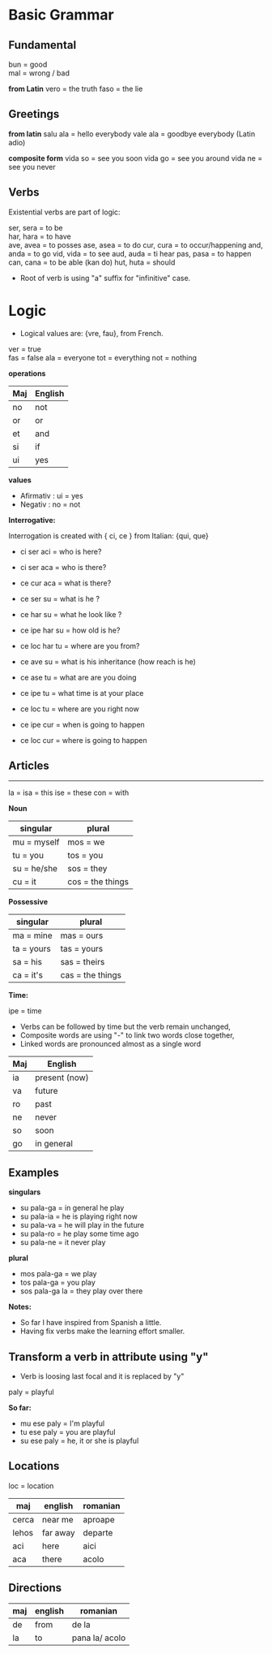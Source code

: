 # Basic Grammar


## Fundamental

bun = good  
mal = wrong / bad

**from Latin**
vero = the truth
faso = the lie   

## Greetings

**from latin**
salu ala = hello   everybody
vale ala = goodbye everybody (Latin adio)

**composite form**
vida so  = see you soon
vida go  = see you around
vida ne  = see you never

## Verbs

Existential verbs are part of logic:

ser, sera = to be     
har, hara = to have   
ave, avea = to posses 
ase, asea = to do
cur, cura = to occur/happening
and, anda = to go
vid, vida = to see
aud, auda = ti hear
pas, pasa = to happen
can, cana = to be able (kan do)
hut, huta = should 

* Root of verb is using "a" suffix for "infinitive" case.

# Logic

* Logical values are: {vre, fau}, from French.

ver = true   
fas = false
ala = everyone
tot = everything
not = nothing

**operations**

Maj | English
----|--------------------------------
no  | not
or  | or
et  | and
si  | if
ui  | yes


**values**

* Afirmativ  : ui   = yes
* Negativ    : no   = not

**Interrogative:**

Interrogation is created with { ci, ce } from Italian: {qui, que}

* ci ser aci     = who is here?
* ci ser aca     = who is there?
* ce cur aca     = what is there?
* ce ser su      = what is he ?
* ce har su      = what he look like ?
* ce ipe har su  = how old is he?
* ce loc har tu  = where are you from?

* ce ave su  = what is his inheritance (how reach is he)
* ce ase tu  = what are are you doing
* ce ipe tu  = what time is at your place
* ce loc tu  = where are you right now
* ce ipe cur = when is going to happen
* ce loc cur = where is going to happen


## Articles
       
---------------------------------------------
la  = 
isa = this
ise = these
con = with

**Noun**

singular      | plural
--------------|-----------------------------
mu = myself   | mos = we
tu = you      | tos = you
su = he/she   | sos = they
cu = it       | cos = the things


**Possessive**

singular   | plural
-----------|--------------------------------
ma = mine  | mas = ours
ta = yours | tas = yours
sa = his   | sas = theirs
ca = it's  | cas = the things 

**Time:**

ipe = time

* Verbs can be followed by time but the verb remain unchanged,
* Composite words are using "-" to link two words close together,
* Linked words are pronounced almost as a single word

Maj     | English
--------|--------------------------------
ia      | present (now)
va      | future
ro      | past
ne      | never
so      | soon
go      | in general

## Examples

**singulars**

* su pala-ga = in general he play
* su pala-ia = he is playing right now
* su pala-va = he will play in the future 
* su pala-ro = he play some time ago
* su pala-ne = it never play

**plural**
* mos pala-ga = we play 
* tos pala-ga = you play
* sos pala-ga la = they play over there

**Notes:** 

* So far I have inspired from Spanish a little.
* Having fix verbs make the learning effort smaller.

## Transform a verb in attribute using "y"

* Verb is loosing last focal and it is replaced by "y"

paly = playful

**So far:**
* mu ese paly = I'm playful
* tu ese paly = you are playful 
* su ese paly = he, it or she is playful

## Locations

loc = location

maj   | english       | romanian
------|---------------|-----------------
cerca | near me       | aproape
lehos | far away      | departe
aci   | here          | aici
aca   | there         | acolo
      
## Directions

maj   | english       | romanian   
------|---------------|-----------------
de    | from          | de la  
la    | to            | pana la/ acolo

